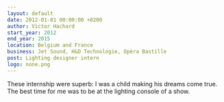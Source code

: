 ```yaml
---
layout: default
date: 2012-01-01 00:00:00 +0200
author: Victor Hachard
start_year: 2012
end_year: 2015
location: Belgium and France
business: Jet Sound, H&D Technologie, Opéra Bastille
post: Lighting designer intern
logo: none.png
---
```


These internship were superb: I was a child making his dreams come true. The best time for me was to be at the lighting console of a show.
